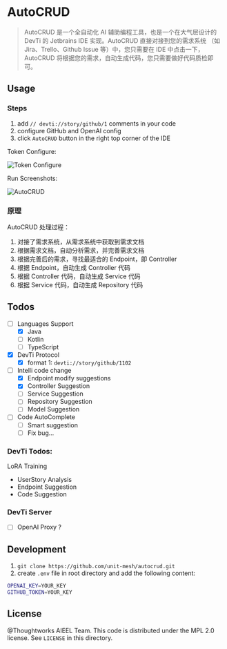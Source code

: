 # AutoCRUD

> AutoCRUD 是一个全自动化 AI 辅助编程工具，也是一个在大气层设计的 DevTi 的 Jetbrains IDE 实现。AutoCRUD 直接对接到您的需求系统
（如 Jira、Trello、Github Issue 等）中，您只需要在 IDE 中点击一下，AutoCRUD 将根据您的需求，自动生成代码，您只需要做好代码质检即可。


## Usage

### Steps

1. add `// devti://story/github/1` comments in your code
2. configure GitHub and OpenAI config
3. click `AutoCRUD` button in the right top corner of the IDE

Token Configure:

![Token Configure](https://unitmesh.cc/autocrud/configure-token.png)

Run Screenshots:

![AutoCRUD](https://unitmesh.cc/autocrud/init-instruction.png)

### 原理

AutoCRUD 处理过程：

1. 对接了需求系统，从需求系统中获取到需求文档
2. 根据需求文档，自动分析需求，并完善需求文档
3. 根据完善后的需求，寻找最适合的 Endpoint，即 Controller
4. 根据 Endpoint，自动生成 Controller 代码
5. 根据 Controller 代码，自动生成 Service 代码
6. 根据 Service 代码，自动生成 Repository 代码

## Todos

- [ ] Languages Support
    - [x] Java
    - [ ] Kotlin
    - [ ] TypeScript
- [x] DevTi Protocol
  - [x] format 1: `devti://story/github/1102`
- [ ] Intelli code change
    - [x] Endpoint modify suggestions
    - [x] Controller Suggestion
    - [ ] Service Suggestion
    - [ ] Repository Suggestion
    - [ ] Model Suggestion
- [ ] Code AutoComplete
    - [ ] Smart suggestion
    - [ ] Fix bug...

### DevTi Todos:

LoRA Training

- UserStory Analysis
- Endpoint Suggestion
- Code Suggestion

### DevTi Server

- [ ] OpenAI Proxy ?

## Development

1. `git clone https://github.com/unit-mesh/autocrud.git`
2. create `.env` file in root directory and add the following content:

```bash
OPENAI_KEY=YOUR_KEY
GITHUB_TOKEN=YOUR_KEY
```

## License

@Thoughtworks AIEEL Team. This code is distributed under the MPL 2.0 license. See `LICENSE` in this directory.
